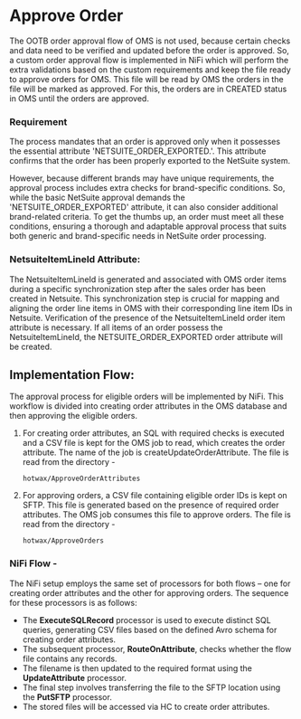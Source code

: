 # Approve Order

The OOTB order approval flow of OMS is not used, because certain checks and data need to be verified and updated before the order is approved. So, a custom order approval flow is implemented in NiFi which will perform the extra validations based on the custom requirements and keep the file ready to approve orders for OMS. This file will be read by OMS the orders in the file will be marked as approved. For this, the orders are in CREATED status in OMS until the orders are approved.

### Requirement

The process mandates that an order is approved only when it possesses the essential attribute 'NETSUITE\_ORDER\_EXPORTED.'. This attribute confirms that the order has been properly exported to the NetSuite system.&#x20;

However, because different brands may have unique requirements, the approval process includes extra checks for brand-specific conditions. So, while the basic NetSuite approval demands the 'NETSUITE\_ORDER\_EXPORTED' attribute, it can also consider additional brand-related criteria. To get the thumbs up, an order must meet all these conditions, ensuring a thorough and adaptable approval process that suits both generic and brand-specific needs in NetSuite order processing.

### **NetsuiteItemLineId Attribute:**&#x20;

The NetsuiteItemLineId is generated and associated with OMS order items during a specific synchronization step after the sales order has been created in Netsuite. This synchronization step is crucial for mapping and aligning the order line items in OMS with their corresponding line item IDs in Netsuite. Verification of the presence of the NetsuiteItemLineId order item attribute is necessary. If all items of an order possess the NetsuiteItemLineId, the NETSUITE\_ORDER\_EXPORTED order attribute will be created.

## **Implementation Flow:**

The approval process for eligible orders will be implemented by NiFi. This workflow is divided into creating order attributes in the OMS database and then approving the eligible orders.&#x20;

1.  For creating order attributes, an SQL with required checks is executed and a CSV file is kept for the OMS job to read, which creates the order attribute. The name of the job is createUpdateOrderAttribute. The file is read from the directory -

    `hotwax/ApproveOrderAttributes`
2.  For approving orders, a CSV file containing eligible order IDs is kept on SFTP. This file is generated based on the presence of required order attributes. The OMS job consumes this file to approve orders. The file is read from the directory -

    `hotwax/ApproveOrders`

### NiFi Flow -

The NiFi setup employs the same set of processors for both flows – one for creating order attributes and the other for approving orders. The sequence for these processors is as follows:

* The **ExecuteSQLRecord** processor is used to execute distinct SQL queries, generating CSV files based on the defined Avro schema for creating order attributes.
* The subsequent processor, **RouteOnAttribute**, checks whether the flow file contains any records.
* The filename is then updated to the required format using the **UpdateAttribute** processor.
* The final step involves transferring the file to the SFTP location using the **PutSFTP** processor.
* The stored files will be accessed via HC to create order attributes.

